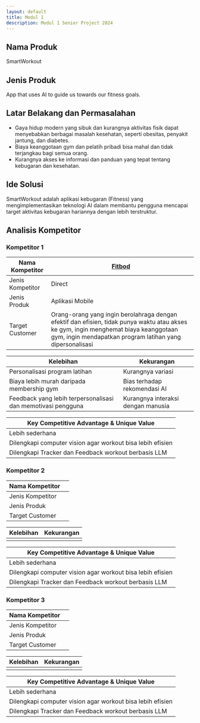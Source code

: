 ```yaml
---
layout: default
title: Modul 1
description: Modul 1 Senior Project 2024
---
```


## Nama Produk
SmartWorkout

## Jenis Produk
App that uses AI to guide us towards our fitness goals.

## Latar Belakang dan Permasalahan
- Gaya hidup modern yang sibuk dan kurangnya aktivitas fisik dapat menyebabkan berbagai masalah kesehatan, seperti obesitas, penyakit jantung, dan diabetes.
- Biaya keanggotaan gym dan pelatih pribadi bisa mahal dan tidak terjangkau bagi semua orang.
- Kurangnya akses ke informasi dan panduan yang tepat tentang kebugaran dan kesehatan.

## Ide Solusi
SmartWorkout adalah aplikasi kebugaran (Fitness) yang mengimplementasikan teknologi AI dalam membantu pengguna mencapai target aktivitas kebugaran hariannya dengan lebih terstruktur.

## Analisis Kompetitor
### Kompetitor 1
| Nama Kompetitor | [Fitbod](https://fitbod.me/) |
|-|-|
| Jenis Kompetitor | Direct |
| Jenis Produk | Aplikasi Mobile |
| Target Customer | Orang-orang yang ingin berolahraga dengan efektif dan efisien, tidak punya waktu atau akses ke gym, ingin menghemat biaya keanggotaan gym, ingin mendapatkan program latihan yang dipersonalisasi |

|Kelebihan|Kekurangan|
|-|-|
| Personalisasi program latihan | Kurangnya variasi |
| Biaya lebih murah daripada membership gym | Bias terhadap rekomendasi AI |
| Feedback yang lebih terpersonalisasi dan memotivasi pengguna | Kurangnya interaksi dengan manusia |

| Key Competitive Advantage & Unique Value |
|-|
| Lebih sederhana |
| Dilengkapi computer vision agar workout bisa lebih efisien |
| Dilengkapi Tracker dan Feedback workout berbasis LLM |

### Kompetitor 2
| Nama Kompetitor | []() | 
|-|-|
| Jenis Kompetitor | |
| Jenis Produk | |
| Target Customer | |

| Kelebihan | Kekurangan |
|-|-|
| | |

| Key Competitive Advantage & Unique Value |
|-|
| Lebih sederhana |
| Dilengkapi computer vision agar workout bisa lebih efisien |
| Dilengkapi Tracker dan Feedback workout berbasis LLM |

### Kompetitor 3
| Nama Kompetitor | []() | 
|-|-|
| Jenis Kompetitor | |
| Jenis Produk | |
| Target Customer | |

| Kelebihan | Kekurangan |
|-|-|
| | |

| Key Competitive Advantage & Unique Value |
|-|
| Lebih sederhana |
| Dilengkapi computer vision agar workout bisa lebih efisien |
| Dilengkapi Tracker dan Feedback workout berbasis LLM |


